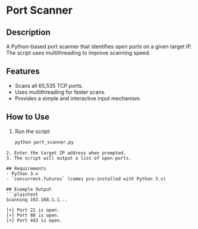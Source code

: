 # Port Scanner

## Description
A Python-based port scanner that identifies open ports on a given target IP. The script uses multithreading to improve scanning speed.

## Features
- Scans all 65,535 TCP ports.
- Uses multithreading for faster scans.
- Provides a simple and interactive input mechanism.

## How to Use
1. Run the script:
   ```bash
   python port_scanner.py
```
2. Enter the target IP address when prompted.
3. The script will output a list of open ports.

## Requirements
- Python 3.x
- `concurrent.futures` (comes pre-installed with Python 3.x)

## Example Output
```plaintext
Scanning 192.168.1.1...

[+] Port 22 is open.
[+] Port 80 is open.
[+] Port 443 is open.
```


